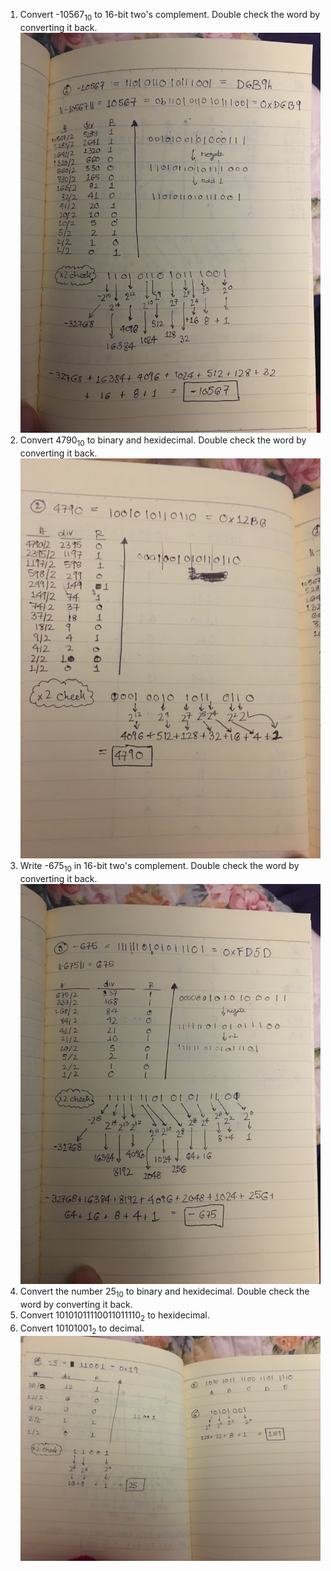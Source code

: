 
1. Convert -10567<sub>10</sub> to 16-bit two's complement.  Double check the word by converting it back. ![question_1](img/1c_no1_ans.jpg)
2. Convert 4790<sub>10</sub> to binary and hexidecimal. Double check the word by converting it back.  ![question_2](img/1c_no2_ans.jpg)
3. Write -675<sub>10</sub> in 16-bit two's complement.  Double check the word by converting it back.  ![question_3](img/1c_no3_ans.jpg)  
4. Convert the number 25<sub>10</sub> to binary and hexidecimal.  Double check the word by converting it back. 
5. Convert 10101011110011011110<sub>2</sub> to hexidecimal. 
6. Convert 10101001<sub>2</sub> to decimal.   
![questions_4_to_6](img/1c_no4-no6_ans.jpg)
